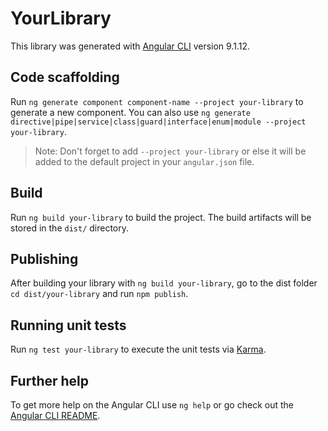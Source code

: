 # YourLibrary

This library was generated with [Angular CLI](https://github.com/angular/angular-cli) version 9.1.12.

## Code scaffolding

Run `ng generate component component-name --project your-library` to generate a new component. You can also use `ng generate directive|pipe|service|class|guard|interface|enum|module --project your-library`.
> Note: Don't forget to add `--project your-library` or else it will be added to the default project in your `angular.json` file. 

## Build

Run `ng build your-library` to build the project. The build artifacts will be stored in the `dist/` directory.

## Publishing

After building your library with `ng build your-library`, go to the dist folder `cd dist/your-library` and run `npm publish`.

## Running unit tests

Run `ng test your-library` to execute the unit tests via [Karma](https://karma-runner.github.io).

## Further help

To get more help on the Angular CLI use `ng help` or go check out the [Angular CLI README](https://github.com/angular/angular-cli/blob/master/README.md).
